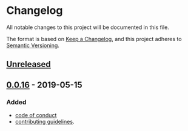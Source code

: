 # Changelog

All notable changes to this project will be documented in this file.

The format is based on [Keep a Changelog](https://keepachangelog.com/en/1.0.0/),
and this project adheres to [Semantic Versioning](https://semver.org/spec/v2.0.0.html).

## [Unreleased]

## [0.0.16] - 2019-05-15
### Added
- [code of conduct](https://github.com/benmaier/netwulf/raw/master/CONDE_OF_CONDUCT.md)
- [contributing guidelines](https://github.com/benmaier/netwulf/raw/master/CONTRIBUTING.md).

[Unreleased]: https://github.com/benmaier/netwulf/compare/v1.0.0...HEAD
[1.0.0]: https://github.com/benmaier/netwulf/compare/v0.0.16...v1.0.0
[0.0.16]: https://github.com/benmaier/netwulf/releases/tag/v0.0.16

